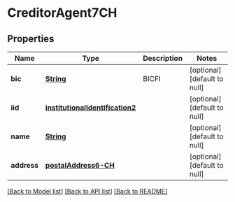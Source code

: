 # CreditorAgent7CH
## Properties

Name | Type | Description | Notes
------------ | ------------- | ------------- | -------------
**bic** | [**String**](string.md) | BICFI  | [optional] [default to null]
**iid** | [**institutionalIdentification2**](institutionalIdentification2.md) |  | [optional] [default to null]
**name** | [**String**](string.md) |  | [optional] [default to null]
**address** | [**postalAddress6-CH**](postalAddress6-CH.md) |  | [optional] [default to null]

[[Back to Model list]](../README.md#documentation-for-models) [[Back to API list]](../README.md#documentation-for-api-endpoints) [[Back to README]](../README.md)

